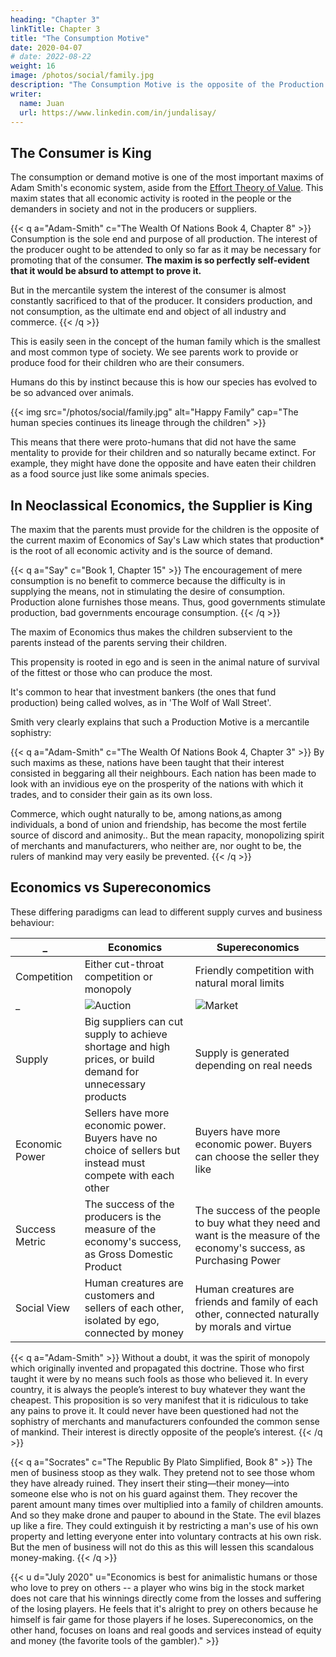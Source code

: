 ```yaml
---
heading: "Chapter 3"
linkTitle: Chapter 3
title: "The Consumption Motive"
date: 2020-04-07
# date: 2022-08-22
weight: 16
image: /photos/social/family.jpg
description: "The Consumption Motive is the opposite of the Production Motive advocated by Capitalism and Mercantilism"
writer:
  name: Juan
  url: https://www.linkedin.com/in/jundalisay/
---
```



## The Consumer is King

The consumption or demand motive is one of the most important maxims of Adam Smith's economic system, aside from the [Effort Theory of Value](/social/economics/principles/part-2/chapter-01b). This maxim states that all economic activity is rooted in the people or the demanders in society and not in the producers or suppliers. 


{{< q a="Adam-Smith" c="The Wealth Of Nations Book 4, Chapter 8" >}}
Consumption is the sole end and purpose of all production. The interest of the producer ought to be attended to only so far as it may be necessary for promoting that of the consumer. **The maxim is so perfectly self-evident that it would be absurd to attempt to prove it.**

But in the mercantile system the interest of the consumer is almost constantly sacrificed to that of the producer. It considers production, and not consumption, as the ultimate end and object of all industry and commerce.
{{< /q >}}


This is easily seen in the concept of the human family which is the smallest and most common type of society. We see parents work to provide or produce food for their children who are their consumers. 

Humans do this by instinct because this is how our species has evolved to be so advanced over animals.




<!-- > *This uses the dialectic defintion of society as a metaphysical organism. -->

{{< img src="/photos/social/family.jpg" alt="Happy Family" cap="The human species continues its lineage through the children" >}}


This means that there were proto-humans that did not have the same mentality to provide for their children and so naturally became extinct. For example, they might have done the opposite and have eaten their children as a food source just like some animals species.


## In Neoclassical Economics, the Supplier is King

The maxim that the parents must provide for the children is the opposite of the current maxim of Economics of Say's Law which states that production* is the root of all economic activity and is the source of demand. 

{{< q a="Say" c="Book 1, Chapter 15" >}}
The encouragement of mere consumption is no benefit to commerce because the difficulty is in supplying the means, not in stimulating the desire of consumption. Production alone furnishes those means. Thus, good governments stimulate production, bad governments encourage consumption.
{{< /q >}}


The maxim of Economics thus makes the children subservient to the parents instead of the parents serving their children.

This propensity is rooted in ego and is seen in the animal nature of survival of the fittest or those who can produce the most.

It's common to hear that investment bankers (the ones that fund production) being called wolves, as in 'The Wolf of Wall Street'. 

Smith very clearly explains that such a Production Motive is a mercantile sophistry:

{{< q a="Adam-Smith" c="The Wealth Of Nations Book 4, Chapter 3" >}}
By such maxims as these, nations have been taught that their interest consisted in beggaring all their neighbours. Each nation has been made to look with an invidious eye on the prosperity of the nations with which it trades, and to consider their gain as its own loss. 

Commerce, which ought naturally to be, among nations,as among individuals, a bond of union and friendship, has become the most fertile source of discord and animosity.. But the mean rapacity, monopolizing spirit of merchants and manufacturers, who neither are, nor ought to be, the rulers of mankind may very easily be prevented.
{{< /q >}}



## Economics vs Supereconomics

These differing paradigms can lead to different supply curves and business behaviour:

<!-- Of Marshall, Keynes, Samuelson, Jevons Of Smith, Hume, Socrates, Lao Tzu -->
_ | Economics | Supereconomics 
--- | --- | ---
Competition |  Either cut-throat competition or monopoly | Friendly competition with natural moral limits
_ | ![Auction](https://socioecons.files.wordpress.com/2015/04/auction-bid.jpg) | ![Market](https://socioecons.files.wordpress.com/2015/04/flea-market.jpg)
Supply | Big suppliers can cut supply to achieve shortage and high prices, or build demand for unnecessary products | Supply is generated depending on real needs
Economic Power | Sellers have more economic power. Buyers have no choice of sellers but instead must compete with each other | Buyers have more economic power. Buyers can choose the seller they like
Success Metric | The success of the producers is the measure of the economy's success, as Gross Domestic Product | The success of the people to buy what they need and want is the measure of the economy's success, as Purchasing Power
Social View | Human creatures are customers and sellers of each other, isolated by ego, connected by money | Human creatures are friends and family of each other, connected naturally by morals and virtue


<!-- .<br> Suppliers also have an interest in building demand<br> for expensive but useless products such as the Apple Watch,<br> leading to over-exploitation of natural resources.<br> Small companies have difficulty in entering.</td>
          <td>Downward sloping supply curve as people want<br> "to buy whatever they want of those who sell it cheapest".<br> Businesses will less likely attempt to create useless products or<br> those that cannot be sustainably produced because of limited resources.<br> Small companies can easily enter because of the bond of friendship</td> -->


{{< q a="Adam-Smith" >}}
Without a doubt, it was the spirit of monopoly which originally invented and propagated this doctrine. Those who first taught it were by no means such fools as those who believed it. In every country, it is always the people’s interest to buy whatever they want the cheapest. This proposition is so very manifest that it is ridiculous to take any pains to prove it. It could never have been questioned had not the sophistry of merchants and manufacturers confounded the common sense of mankind. Their interest is directly opposite of the people’s interest.
{{< /q >}}


{{< q a="Socrates" c="The Republic By Plato Simplified, Book 8" >}}
The men of business stoop as they walk. They pretend not to see those whom they have already ruined. They insert their sting—their money—into someone else who is not on his guard against them. They recover the parent amount many times over multiplied into a family of children amounts. And so they make drone and pauper to abound in the State. The evil blazes up like a fire. They could extinguish it by restricting a man's use of his own property and letting everyone enter into voluntary contracts at his own risk. But the men of business will not do this as this will lessen this scandalous money-making.
{{< /q >}}




{{< u d="July 2020" u="Economics is best for animalistic humans or those who love to prey on others -- a player who wins big in the stock market does not care that his winnings directly come from the losses and suffering of the losing players. He feels that it's alright to prey on others because he himself is fair game for those players if he loses. Supereconomics, on the other hand, focuses on loans and real goods and services instead of equity and money (the favorite tools of the gambler)." >}}


<!-- 
It would be extremely difficult to convince a gambler not to gamble, or a wolf not to be a wolf, especially if his society has moral systems that promote gambling or even wolf-like behavior. 

In the Republic, Socrates explained how societies could easily fall into a "might is right" philosophy. He advocated a modular system of city-states that was to be led by incorruptible Guardians who deploy social contracts that can work even without money. In this way, the Guardians can check against predatory behavior while spurring economic activity. -->